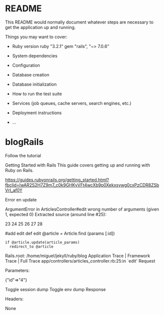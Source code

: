 # README

This README would normally document whatever steps are necessary to get the
application up and running.

Things you may want to cover:

* Ruby version
ruby "3.2.1"
gem "rails", "~> 7.0.6"
* System dependencies

* Configuration

* Database creation

* Database initialization

* How to run the test suite

* Services (job queues, cache servers, search engines, etc.)

* Deployment instructions

* ...
# blogRails
Follow the tutorial

Getting Started with Rails
This guide covers getting up and running with Ruby on Rails.

https://guides.rubyonrails.org/getting_started.html?fbclid=IwAR2S2H7Z9m7_c0k9GHKyVFt4wcXb9p0Xekxsywg0cxPzCDR8ZSbVrI_af0Y

Error en update


ArgumentError in ArticlesController#edit
wrong number of arguments (given 1, expected 0)
Extracted source (around line #25):

23
24
25
26
27
28
              

	

  #add edit 
  def edit
    @article = Article.find (params [:id])
       
    if @article.update(article_params)
      redirect_to @article

Rails.root: /home/miguel/jekyll/ruby/blog
Application Trace | Framework Trace | Full Trace
app/controllers/articles_controller.rb:25:in `edit'
Request

Parameters:

{"id"=>"4"}

Toggle session dump
Toggle env dump
Response

Headers:

None

